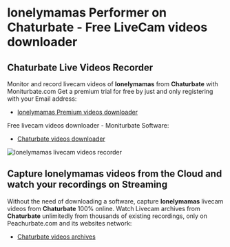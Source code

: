 # lonelymamas Performer on Chaturbate - Free LiveCam videos downloader

## Chaturbate Live Videos Recorder

Monitor and record livecam videos of **lonelymamas** from **Chaturbate** with Moniturbate.com
Get a premium trial for free by just and only registering with your Email address:
* [lonelymamas Premium videos downloader](https://moniturbate.com/request-demo-licence-key.html)

Free livecam videos downloader - Moniturbate Software:
* [Chaturbate videos downloader](https://moniturbate.com/moniturbate-download-software.html)

![lonelymamas livecam videos recorder](https://peachurnet.com/templates/moniturbate-software.png)


## Capture lonelymamas videos from the Cloud and watch your recordings on Streaming

Without the need of downloading a software, capture **lonelymamas** livecam videos from **Chaturbate** 100% online.
Watch Livecam archives from **Chaturbate** unlimitedly from thousands of existing recordings, only on Peachurbate.com and its websites network:
* [Chaturbate videos archives](https://peachurnet.com/)